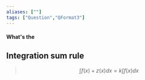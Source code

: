```yaml
---
aliases: [""]
tags: ["Question","QFormat3"]
---
```


#### What's the
## Integration sum rule

> $$ \int f(x) + z(x) dx = k \int f(x) dx $$ 